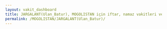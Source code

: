 ```yaml
---
layout: vakit_dashboard
title: JARGALANT(Ulan_Batur), MOGOLISTAN için iftar, namaz vakitleri ve hava durumu - ilçe/eyalet seç
permalink: /MOGOLISTAN/JARGALANT(Ulan_Batur)/
---
```


<script type="text/javascript">
  var GLOBAL_COUNTRY = 'MOGOLISTAN';
  var GLOBAL_CITY = 'JARGALANT(Ulan_Batur)';
  var GLOBAL_STATE = '';
  var lat = 72;
  var lon = 21;
</script>

